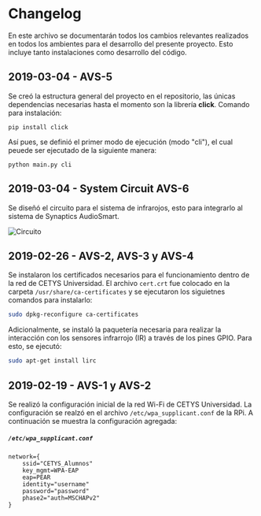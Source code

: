 ﻿# Changelog
En este archivo se documentarán todos los cambios relevantes realizados en todos los ambientes para el desarrollo del presente proyecto. Esto incluye tanto instalaciones como desarrollo del código.

## 2019-03-04 - AVS-5
Se creó la estructura general del proyecto en el repositorio, las únicas dependencias necesarias hasta el momento son la librería __click__. Comando para instalación:

```pip install click```

Así pues, se definió el primer modo de ejecución (modo "cli"), el cual peuede ser ejecutado de la siguiente manera:

```python main.py cli```

## 2019-03-04 - System Circuit AVS-6
Se diseñó el circuito para el sistema de infrarojos, esto para integrarlo al sistema de Synaptics AudioSmart.

![Circuito](https://raw.githubusercontent.com/erickduran/avs-remote-controller/develop/docs/img/01-circuit.png)

## 2019-02-26 - AVS-2, AVS-3 y AVS-4
Se instalaron los certificados necesarios para el funcionamiento dentro de la red de CETYS Universidad. El archivo `cert.crt` fue colocado en la carpeta `/usr/share/ca-certificates` y se ejecutaron los siguietnes comandos para instalarlo:

```bash
sudo dpkg-reconfigure ca-certificates
```

Adicionalmente, se instaló la paquetería necesaria para realizar la interacción con los sensores infrarrojo (IR) a través de los pines GPIO. Para esto, se ejecutó:

```bash
sudo apt-get install lirc
```

## 2019-02-19 - AVS-1 y AVS-2
Se realizó la configuración inicial de la red Wi-Fi de CETYS Universidad. La configuración se realzó en el archivo `/etc/wpa_supplicant.conf` de la RPi. A continuación se muestra la configuración agregada:

##### `/etc/wpa_supplicant.conf`
```
network={
    ssid="CETYS_Alumnos"
    key_mgmt=WPA-EAP
    eap=PEAR
    identity="username"
    password="password"
    phase2="auth=MSCHAPv2"
}
```
